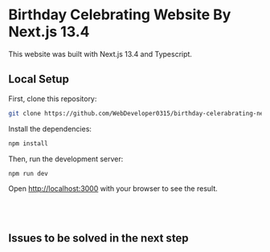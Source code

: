 # **Birthday Celebrating Website By Next.js 13.4**

This website was built with Next.js 13.4 and Typescript.

## Local Setup

First, clone this repository:

```bash
git clone https://github.com/WebDeveloper0315/birthday-celerabrating-nextjs-13
```

Install the dependencies:

```bash
npm install
```

Then, run the development server:

```bash
npm run dev
```

Open [http://localhost:3000](http://localhost:3000) with your browser to see the result.

<br></br>
## Issues to be solved in the next step

